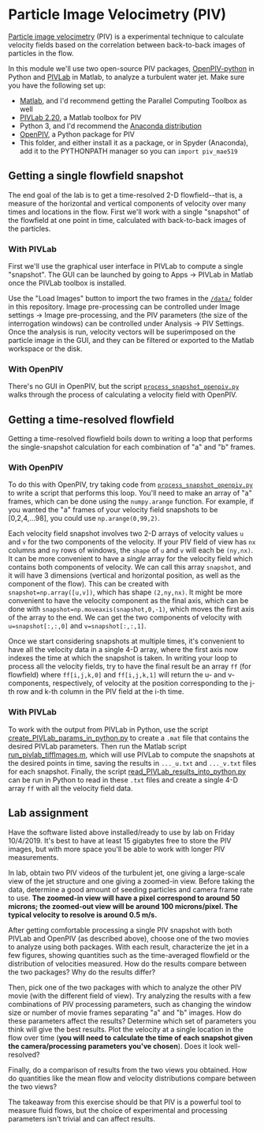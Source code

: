 # Particle Image Velocimetry (PIV)

[Particle image velocimetry](https://en.wikipedia.org/wiki/Particle_image_velocimetry) (PIV) is a experimental technique to calculate velocity fields based on the correlation between back-to-back images of particles in the flow.

In this module we'll use two open-source PIV packages, [OpenPIV-python](http://www.openpiv.net/openpiv-python/) in Python and [PIVLab](https://pivlab.blogspot.com/) in Matlab, to analyze a turbulent water jet. Make sure you have the following set up:

 - [Matlab](https://princeton.service-now.com/snap?id=kb_article&sys_id=cfaf4e73db601b00249b7b6b8c96199b), and I'd recommend getting the Parallel Computing Toolbox as well
 - [PIVLab 2.20](https://www.mathworks.com/matlabcentral/fileexchange/27659-pivlab-particle-image-velocimetry-piv-tool), a Matlab toolbox for PIV
 - Python 3, and I'd recommend the [Anaconda distribution](https://www.anaconda.com/distribution/)
 - [OpenPIV](http://www.openpiv.net/openpiv-python/), a Python package for PIV
 - This folder, and either install it as a package, or in Spyder (Anaconda), add it to the PYTHONPATH manager so you can `import piv_mae519`

## Getting a single flowfield snapshot

The end goal of the lab is to get a time-resolved 2-D flowfield--that is, a measure of the horizontal and vertical components of velocity over many times and locations in the flow. First we'll work with a single "snapshot" of the flowfield at one point in time, calculated with back-to-back images of the particles.

### With PIVLab

First we'll use the graphical user interface in PIVLab to compute a single "snapshot". The GUI can be launched by going to Apps -> PIVLab in Matlab once the PIVLab toolbox is installed.

Use the "Load Images" button to import the two frames in the [`/data/`](https://github.com/DeikeLab/MAE519/tree/master/PIV/data) folder in this repository. Image pre-processing can be controlled under Image settings -> Image pre-processing, and the PIV parameters (the size of the interrogation windows) can be controlled under Analysis -> PIV Settings. Once the analysis is run, velocity vectors will be superimposed on the particle image in the GUI, and they can be filtered or exported to the Matlab workspace or the disk.

### With OpenPIV

There's no GUI in OpenPIV, but the script [`process_snapshot_openpiv.py`](https://github.com/DeikeLab/MAE519/blob/master/PIV/scripts/process_snapshot_openpiv.py) walks through the process of calculating a velocity field with OpenPIV.

## Getting a time-resolved flowfield

Getting a time-resolved flowfield boils down to writing a loop that performs the single-snapshot calculation for each combination of "a" and "b" frames.

### With OpenPIV

To do this with OpenPIV, try taking code from [`process_snapshot_openpiv.py`](https://github.com/DeikeLab/MAE519/tree/master/PIV/scripts/process_snapshot_openpiv.py) to write a script that performs this loop. You'll need to make an array of "a" frames, which can be done using the `numpy.arange` function. For example, if you wanted the "a" frames of your velocity field snapshots to be [0,2,4,...98], you could use `np.arange(0,99,2)`.

Each velocity field snapshot involves two 2-D arrays of velocity values `u` and `v` for the two components of the velocity. If your PIV field of view has `nx` columns and `ny` rows of windows, the `shape` of `u` and `v` will each be `(ny,nx)`. It can be more convenient to have a *single* array for the velocity field which contains both components of velocity. We can call this array `snapshot`, and it will have 3 dimensions (vertical and horizontal position, as well as the component of the flow). This can be created with `snapshot=np.array([u,v])`, which has shape `(2,ny,nx)`. It might be more convenient to have the velocity component as the final axis, which can be done with `snapshot=np.moveaxis(snapshot,0,-1)`, which moves the first axis of the array to the end. We can get the two components of velocity with `u=snapshot[:,:,0]` and `v=snapshot[:,:,1]`.

Once we start considering snapshots at multiple times, it's convenient to have all the velocity data in a single 4-D array, where the first axis now indexes the time at which the snapshot is taken. In writing your loop to process all the velocity fields, try to have the final result be an array `ff` (for flowfield) where `ff[i,j,k,0]` and `ff[i,j,k,1]` will return the u- and v-components, respectively, of velocity at the position corresponding to the j-th row and k-th column in the PIV field at the i-th time.

### With PIVLab

To work with the output from PIVLab in Python, use the script [create_PIVLab_params_in_python.py](https://github.com/DeikeLab/MAE519/tree/master/PIV/scripts/create_PIVLab_params_in_python.py) to create a `.mat` file that contains the desired PIVLab parameters. Then run the Matlab script [run_pivlab_tiffImages.m](https://github.com/DeikeLab/MAE519/tree/master/PIV/piv_mae519/run_pivlab_tiffImages.m), which will use PIVLab to compute the snapshots at the desired points in time, saving the results in `..._u.txt` and `..._v.txt` files for each snapshot. Finally, the script [read_PIVLab_results_into_python.py](https://github.com/DeikeLab/MAE519/tree/master/PIV/scripts/read_PIVLab_results_into_python.py) can be run in Python to read in these `.txt` files and create a single 4-D array `ff` with all the velocity field data.

## Lab assignment

Have the software listed above installed/ready to use by lab on Friday 10/4/2019. It's best to have at least 15 gigabytes free to store the PIV images, but with more space you'll be able to work with longer PIV measurements.

In lab, obtain two PIV videos of the turbulent jet, one giving a large-scale view of the jet structure and one giving a zoomed-in view. Before taking the data, determine a good amount of seeding particles and camera frame rate to use. **The zoomed-in view will have a pixel correspond to around 50 microns; the zoomed-out view will be around 100 microns/pixel. The typical velocity to resolve is around 0.5 m/s.**

After getting comfortable processing a single PIV snapshot with both PIVLab and OpenPIV (as described above), choose one of the two movies to analyze using both packages. With each result, characterize the jet in a few figures, showing quantities such as the time-averaged flowfield or the distribution of velocities measured. How do the results compare between the two packages? Why do the results differ?

Then, pick one of the two packages with which to analyze the other PIV movie (with the different field of view). Try analyzing the results with a few combinations of PIV processing parameters, such as changing the window size or number of movie frames separating "a" and "b" images. How do these parameters affect the results? Determine which set of parameters you think will give the best results. Plot the velocity at a single location in the flow over time (**you will need to calculate the time of each snapshot given the camera/processing parameters you've chosen**). Does it look well-resolved?

Finally, do a comparison of results from the two views you obtained. How do quantities like the mean flow and velocity distributions compare between the two views?

The takeaway from this exercise should be that PIV is a powerful tool to measure fluid flows, but the choice of experimental and processing parameters isn't trivial and can affect results.
